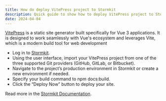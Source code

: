 ```yaml
---
title: How do deploy VitePress project to Stormkit
description: Quick guide to show how to deploy VitePress project to Stormkit
date: 2024-04-04
---
```


[VitePress](https://vitepress.dev/) is a static site generator built specifically for Vue 3 applications. It is designed to work seamlessly with Vue's ecosystem and leverages Vite, which is a modern build tool for web development

- Log in to [Stormkit](https://stormkit.io/).
- Using the user interface, import your VitePress project from one of the three supported Git providers (GitHub, GitLab, or Bitbucket).
- Navigate to the project’s production environment in Stormkit or create a new environment if needed.
- Specify your build command to npm docs:build.
- Click the “Deploy Now” button to deploy your site.

Read more in the [Stormkit Documentation](https://stormkit.io/docs/welcome/getting-started).
